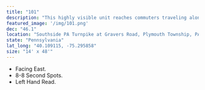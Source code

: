 ```yaml
---
title: "101"
description: "This highly visible unit reaches commuters traveling along the Pennsylvania Turnpike heading toward Valley Forge, Kin of Prussia and I-476 (The Blue Route). The Pennsylvania Turnpike is the major commuter thoroughfare between the affluent counties of Bucks, Montgomery, Chester, Delaware and New Jersey."
featured_image: '/img/101.png'
dec: "46.1"
location: "Southside PA Turnpike at Gravers Road, Plymouth Township, PA"
state: "Pennsylvania"
lat_long: "40.109115, -75.295858"
size: "14' x 48'"
---
```

* Facing East.
* 8-8 Second Spots.
* Left Hand Read.
